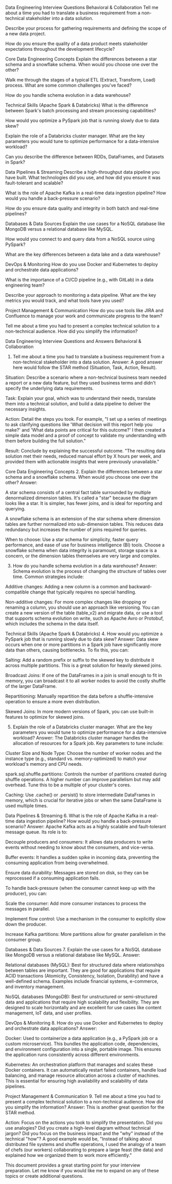 Data Engineering Interview Questions
Behavioral & Collaboration
Tell me about a time you had to translate a business requirement from a non-technical stakeholder into a data solution.

Describe your process for gathering requirements and defining the scope of a new data project.

How do you ensure the quality of a data product meets stakeholder expectations throughout the development lifecycle?

Core Data Engineering Concepts
Explain the differences between a star schema and a snowflake schema. When would you choose one over the other?

Walk me through the stages of a typical ETL (Extract, Transform, Load) process. What are some common challenges you've faced?

How do you handle schema evolution in a data warehouse?

Technical Skills (Apache Spark & Databricks)
What is the difference between Spark's batch processing and stream processing capabilities?

How would you optimize a PySpark job that is running slowly due to data skew?

Explain the role of a Databricks cluster manager. What are the key parameters you would tune to optimize performance for a data-intensive workload?

Can you describe the difference between RDDs, DataFrames, and Datasets in Spark?

Data Pipelines & Streaming
Describe a high-throughput data pipeline you have built. What technologies did you use, and how did you ensure it was fault-tolerant and scalable?

What is the role of Apache Kafka in a real-time data ingestion pipeline? How would you handle a back-pressure scenario?

How do you ensure data quality and integrity in both batch and real-time pipelines?

Databases & Data Sources
Explain the use cases for a NoSQL database like MongoDB versus a relational database like MySQL.

How would you connect to and query data from a NoSQL source using PySpark?

What are the key differences between a data lake and a data warehouse?

DevOps & Monitoring
How do you use Docker and Kubernetes to deploy and orchestrate data applications?

What is the importance of a CI/CD pipeline (e.g., with GitLab) in a data engineering team?

Describe your approach to monitoring a data pipeline. What are the key metrics you would track, and what tools have you used?

Project Management & Communication
How do you use tools like JIRA and Confluence to manage your work and communicate progress to the team?

Tell me about a time you had to present a complex technical solution to a non-technical audience. How did you simplify the information?


Data Engineering Interview Questions and Answers
Behavioral & Collaboration
1. Tell me about a time you had to translate a business requirement from a non-technical stakeholder into a data solution.
Answer: A good answer here would follow the STAR method (Situation, Task, Action, Result).

Situation: Describe a scenario where a non-technical business team needed a report or a new data feature, but they used business terms and didn't specify the underlying data requirements.

Task: Explain your goal, which was to understand their needs, translate them into a technical solution, and build a data pipeline to deliver the necessary insights.

Action: Detail the steps you took. For example, "I set up a series of meetings to ask clarifying questions like 'What decision will this report help you make?' and 'What data points are critical for this outcome?' I then created a simple data model and a proof of concept to validate my understanding with them before building the full solution."

Result: Conclude by explaining the successful outcome. "The resulting data solution met their needs, reduced manual effort by X hours per week, and provided them with actionable insights that were previously unavailable."

Core Data Engineering Concepts
2. Explain the differences between a star schema and a snowflake schema. When would you choose one over the other?
Answer:

A star schema consists of a central fact table surrounded by multiple denormalized dimension tables. It's called a "star" because the diagram looks like a star. It is simpler, has fewer joins, and is ideal for reporting and querying.

A snowflake schema is an extension of the star schema where dimension tables are further normalized into sub-dimension tables. This reduces data redundancy but increases the number of joins required for queries.

When to choose: Use a star schema for simplicity, faster query performance, and ease of use for business intelligence (BI) tools. Choose a snowflake schema when data integrity is paramount, storage space is a concern, or the dimension tables themselves are very large and complex.

3. How do you handle schema evolution in a data warehouse?
Answer: Schema evolution is the process of changing the structure of tables over time. Common strategies include:

Additive changes: Adding a new column is a common and backward-compatible change that typically requires no special handling.

Non-additive changes: For more complex changes like dropping or renaming a column, you should use an approach like versioning. You can create a new version of the table (table_v2) and migrate data, or use a tool that supports schema evolution on write, such as Apache Avro or Protobuf, which includes the schema in the data itself.

Technical Skills (Apache Spark & Databricks)
4. How would you optimize a PySpark job that is running slowly due to data skew?
Answer: Data skew occurs when one or more partitions in a Spark job have significantly more data than others, causing bottlenecks. To fix this, you can:

Salting: Add a random prefix or suffix to the skewed key to distribute it across multiple partitions. This is a great solution for heavily skewed joins.

Broadcast Joins: If one of the DataFrames in a join is small enough to fit in memory, you can broadcast it to all worker nodes to avoid the costly shuffle of the larger DataFrame.

Repartitioning: Manually repartition the data before a shuffle-intensive operation to ensure a more even distribution.

Skewed Joins: In more modern versions of Spark, you can use built-in features to optimize for skewed joins.

5. Explain the role of a Databricks cluster manager. What are the key parameters you would tune to optimize performance for a data-intensive workload?
Answer: The Databricks cluster manager handles the allocation of resources for a Spark job. Key parameters to tune include:

Cluster Size and Node Type: Choose the number of worker nodes and the instance type (e.g., standard vs. memory-optimized) to match your workload's memory and CPU needs.

spark.sql.shuffle.partitions: Controls the number of partitions created during shuffle operations. A higher number can improve parallelism but may add overhead. Tune this to be a multiple of your cluster's cores.

Caching: Use .cache() or .persist() to store intermediate DataFrames in memory, which is crucial for iterative jobs or when the same DataFrame is used multiple times.

Data Pipelines & Streaming
6. What is the role of Apache Kafka in a real-time data ingestion pipeline? How would you handle a back-pressure scenario?
Answer: Apache Kafka acts as a highly scalable and fault-tolerant message queue. Its role is to:

Decouple producers and consumers: It allows data producers to write events without needing to know about the consumers, and vice-versa.

Buffer events: It handles a sudden spike in incoming data, preventing the consuming application from being overwhelmed.

Ensure data durability: Messages are stored on disk, so they can be reprocessed if a consuming application fails.

To handle back-pressure (when the consumer cannot keep up with the producer), you can:

Scale the consumer: Add more consumer instances to process the messages in parallel.

Implement flow control: Use a mechanism in the consumer to explicitly slow down the producer.

Increase Kafka partitions: More partitions allow for greater parallelism in the consumer group.

Databases & Data Sources
7. Explain the use cases for a NoSQL database like MongoDB versus a relational database like MySQL.
Answer:

Relational databases (MySQL): Best for structured data where relationships between tables are important. They are good for applications that require ACID transactions (Atomicity, Consistency, Isolation, Durability) and have a well-defined schema. Examples include financial systems, e-commerce, and inventory management.

NoSQL databases (MongoDB): Best for unstructured or semi-structured data and applications that require high scalability and flexibility. They are designed to scale horizontally and are excellent for use cases like content management, IoT data, and user profiles.

DevOps & Monitoring
8. How do you use Docker and Kubernetes to deploy and orchestrate data applications?
Answer:

Docker: Used to containerize a data application (e.g., a PySpark job or a custom microservice). This bundles the application code, dependencies, and environment configuration into a single, portable image. This ensures the application runs consistently across different environments.

Kubernetes: An orchestration platform that manages and scales these Docker containers. It can automatically restart failed containers, handle load balancing, and manage resource allocation across a cluster of machines. This is essential for ensuring high availability and scalability of data pipelines.

Project Management & Communication
9. Tell me about a time you had to present a complex technical solution to a non-technical audience. How did you simplify the information?
Answer: This is another great question for the STAR method.

Action: Focus on the actions you took to simplify the presentation. Did you use analogies? Did you create a high-level diagram without technical jargon? Did you focus on the business impact and the "why" instead of the technical "how"? A good example would be, "Instead of talking about distributed file systems and shuffle operations, I used the analogy of a team of chefs (our workers) collaborating to prepare a large feast (the data) and explained how we organized them to work more efficiently."

This document provides a great starting point for your interview preparation. Let me know if you would like me to expand on any of these topics or create additional questions.
